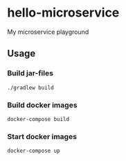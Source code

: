 # hello-microservice
My microservice playground

## Usage

### Build jar-files
```
./gradlew build
```

### Build docker images
```
docker-compose build
```

### Start docker images
```
docker-compose up
```